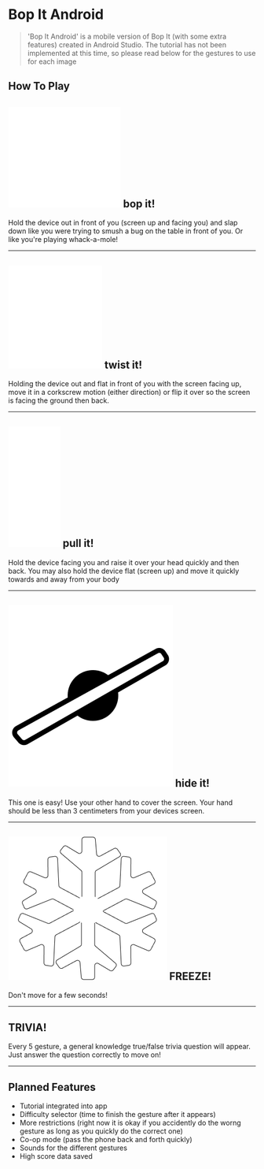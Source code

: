 # Bop It Android
> 'Bop It Android' is a mobile version of Bop It (with some extra features) created in Android Studio.
The tutorial has not been implemented at this time, so please read below for the gestures to use for each image

## How To Play
## ![bopping arrow](app/src/main/res/drawable/bop_arrow.png) **bop it!**
Hold the device out in front of you (screen up and facing you) and slap down like you were trying
to smush a bug on the table in front of you. Or like you're playing whack-a-mole!

---
## ![twisting arrow](app/src/main/res/drawable/twist_arrow.png) **twist it!**
Holding the device out and flat in front of you with the screen facing up, 
move it in a corkscrew motion (either direction) or flip it over so the screen is facing the ground then back.
 
---
## ![pull arrow](app/src/main/res/drawable/pull_arrow.png) **pull it!**
Hold the device facing you and raise it over your head quickly and then back. You may also
hold the device flat (screen up) and move it quickly towards and away from your body

---
## ![eye crossed out](app/src/main/res/drawable/hide_it_icon.png) **hide it!**
This one is easy! Use your other hand to cover the screen. Your hand should be
less than 3 centimeters from your devices screen.

---
## ![snowflake](app/src/main/res/drawable/freeze.png) **FREEZE!**
Don't move for a few seconds!

---
## **TRIVIA!**
Every 5 gesture, a general knowledge true/false trivia question
will appear. Just answer the question correctly to move on!

---

## Planned Features
- Tutorial integrated into app
- Difficulty selector (time to finish the gesture after it appears)
- More restrictions (right now it is okay if you accidently do the worng gesture as long as you quickly do the correct one)
- Co-op mode (pass the phone back and forth quickly)
- Sounds for the different gestures
- High score data saved
